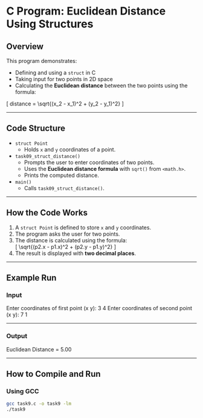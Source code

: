 # C Program: Euclidean Distance Using Structures

## Overview
This program demonstrates:
- Defining and using a `struct` in C
- Taking input for two points in 2D space
- Calculating the **Euclidean distance** between the two points using the formula:

\[
distance = \sqrt{(x_2 - x_1)^2 + (y_2 - y_1)^2}
\]

---

## Code Structure
- `struct Point`
  - Holds `x` and `y` coordinates of a point.
- `task09_struct_distance()`
  - Prompts the user to enter coordinates of two points.
  - Uses the **Euclidean distance formula** with `sqrt()` from `<math.h>`.
  - Prints the computed distance.
- `main()`
  - Calls `task09_struct_distance()`.

---

## How the Code Works
1. A `struct Point` is defined to store `x` and `y` coordinates.  
2. The program asks the user for two points.  
3. The distance is calculated using the formula:  
   \[
   \sqrt{(p2.x - p1.x)^2 + (p2.y - p1.y)^2}
   \]  
4. The result is displayed with **two decimal places**.  

---

## Example Run

### Input
Enter coordinates of first point (x y): 3 4
Enter coordinates of second point (x y): 7 1

---

### Output
Euclidean Distance = 5.00

---

## How to Compile and Run

### Using GCC
```sh
gcc task9.c -o task9 -lm
./task9
